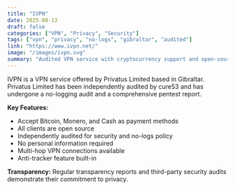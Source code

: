 ```yaml
---
title: "IVPN"
date: 2025-08-13
draft: false
categories: ["VPN", "Privacy", "Security"]
tags: ["vpn", "privacy", "no-logs", "gibraltar", "audited"]
link: "https://www.ivpn.net/"
image: "/images/ivpn.svg"
summary: "Audited VPN service with cryptocurrency support and open-source clients."
---
```


IVPN is a VPN service offered by Privatus Limited based in Gibraltar. Privatus Limited has been independently audited by cure53 and has undergone a no-logging audit and a comprehensive pentest report.

**Key Features:**
- Accept Bitcoin, Monero, and Cash as payment methods
- All clients are open source
- Independently audited for security and no-logs policy
- No personal information required
- Multi-hop VPN connections available
- Anti-tracker feature built-in

**Transparency:** Regular transparency reports and third-party security audits demonstrate their commitment to privacy.